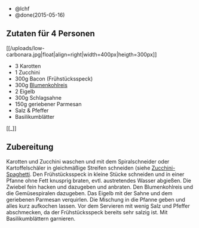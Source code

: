 - @lchf
- @done(2015-05-16)

## Zutaten für 4 Personen
[[/uploads/low-carbonara.jpg|float|align=right|width=400px|heigth=300px]]
- 3     Karotten
- 1     Zucchini
- 300g  Bacon (Frühstücksspeck)
- 300g  [Blumenkohlreis](../beilagen/Blumenkohlreis)
- 2     Eigelb
- 300g  Schlagsahne
- 150g  geriebener Parmesan
- Salz & Pfeffer
- Basilikumblätter

[[_]]

## Zubereitung
Karotten und Zucchini waschen und mit dem Spiralschneider oder Kartoffelschäler in gleichmäßige Streifen schneiden (siehe [Zucchini-Spaghetti](../beilagen/Zucchini-Spaghetti).
Den Frühstücksspeck in kleine Stücke schneiden und in einer Pfanne ohne Fett knusprig braten, evtl. austretendes Wasser abgießen. Die Zwiebel fein hacken und dazugeben und anbraten.
Den Blumenkohlreis und die Gemüsespiralen dazugeben. Das Eigelb mit der Sahne und dem geriebenen Parmesan verquirlen. Die Mischung in die Pfanne geben und alles kurz aufkochen lassen.
Vor dem Servieren mit wenig Salz und Pfeffer abschmecken, da der Frühstücksspeck bereits sehr salzig ist. Mit Basilikumblättern garnieren.
